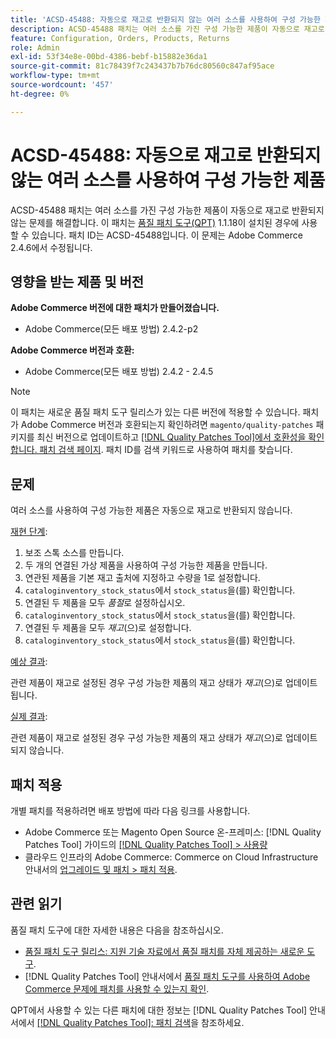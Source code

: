 ```yaml
---
title: 'ACSD-45488: 자동으로 재고로 반환되지 않는 여러 소스를 사용하여 구성 가능한 제품'
description: ACSD-45488 패치는 여러 소스를 가진 구성 가능한 제품이 자동으로 재고로 반환되지 않는 문제를 해결합니다. 이 패치는 [Quality Patches Tool (QPT)](https://experienceleague.adobe.com/ko/docs/commerce-knowledge-base/kb/announcements/commerce-announcements/magento-quality-patches-released-new-tool-to-self-serve-quality-patches) 1.1.18이 설치된 경우 사용할 수 있습니다. 패치 ID는 ACSD-45488입니다. 이 문제는 Adobe Commerce 2.4.6에서 수정됩니다.
feature: Configuration, Orders, Products, Returns
role: Admin
exl-id: 53f34e8e-00bd-4386-bebf-b15882e36da1
source-git-commit: 81c78439f7c243437b7b76dc80560c847af95ace
workflow-type: tm+mt
source-wordcount: '457'
ht-degree: 0%

---
```


# ACSD-45488: 자동으로 재고로 반환되지 않는 여러 소스를 사용하여 구성 가능한 제품

ACSD-45488 패치는 여러 소스를 가진 구성 가능한 제품이 자동으로 재고로 반환되지 않는 문제를 해결합니다. 이 패치는 [품질 패치 도구(QPT)](https://experienceleague.adobe.com/ko/docs/commerce-knowledge-base/kb/announcements/commerce-announcements/magento-quality-patches-released-new-tool-to-self-serve-quality-patches) 1.1.18이 설치된 경우에 사용할 수 있습니다. 패치 ID는 ACSD-45488입니다. 이 문제는 Adobe Commerce 2.4.6에서 수정됩니다.

## 영향을 받는 제품 및 버전

**Adobe Commerce 버전에 대한 패치가 만들어졌습니다.**

* Adobe Commerce(모든 배포 방법) 2.4.2-p2

**Adobe Commerce 버전과 호환:**

* Adobe Commerce(모든 배포 방법) 2.4.2 - 2.4.5

>[!NOTE]
>
>이 패치는 새로운 품질 패치 도구 릴리스가 있는 다른 버전에 적용할 수 있습니다. 패치가 Adobe Commerce 버전과 호환되는지 확인하려면 `magento/quality-patches` 패키지를 최신 버전으로 업데이트하고 [[!DNL Quality Patches Tool]에서 호환성을 확인합니다. 패치 검색 페이지](https://experienceleague.adobe.com/ko/docs/commerce-knowledge-base/kb/announcements/commerce-announcements/magento-quality-patches-released-new-tool-to-self-serve-quality-patches). 패치 ID를 검색 키워드로 사용하여 패치를 찾습니다.

## 문제

여러 소스를 사용하여 구성 가능한 제품은 자동으로 재고로 반환되지 않습니다.

<u>재현 단계</u>:

1. 보조 스톡 소스를 만듭니다.
1. 두 개의 연결된 가상 제품을 사용하여 구성 가능한 제품을 만듭니다.
1. 연관된 제품을 기본 재고 출처에 지정하고 수량을 1로 설정합니다.
1. `cataloginventory_stock_status`에서 `stock_status`을(를) 확인합니다.
1. 연결된 두 제품을 모두 *품절*&#x200B;로 설정하십시오.
1. `cataloginventory_stock_status`에서 `stock_status`을(를) 확인합니다.
1. 연결된 두 제품을 모두 *재고*(으)로 설정합니다.
1. `cataloginventory_stock_status`에서 `stock_status`을(를) 확인합니다.

<u>예상 결과</u>:

관련 제품이 재고로 설정된 경우 구성 가능한 제품의 재고 상태가 *재고*(으)로 업데이트됩니다.

<u>실제 결과</u>:

관련 제품이 재고로 설정된 경우 구성 가능한 제품의 재고 상태가 *재고*(으)로 업데이트되지 않습니다.

## 패치 적용

개별 패치를 적용하려면 배포 방법에 따라 다음 링크를 사용합니다.

* Adobe Commerce 또는 Magento Open Source 온-프레미스: [!DNL Quality Patches Tool] 가이드의 [[!DNL Quality Patches Tool] > 사용량](/help/tools/quality-patches-tool/usage.md)
* 클라우드 인프라의 Adobe Commerce: Commerce on Cloud Infrastructure 안내서의 [업그레이드 및 패치 > 패치 적용](https://experienceleague.adobe.com/docs/commerce-cloud-service/user-guide/develop/upgrade/apply-patches.html?lang=ko).

## 관련 읽기

품질 패치 도구에 대한 자세한 내용은 다음을 참조하십시오.

* [품질 패치 도구 릴리스: 지원 기술 자료에서 품질 패치를 자체 제공하는 새로운 도구](https://experienceleague.adobe.com/ko/docs/commerce-knowledge-base/kb/announcements/commerce-announcements/magento-quality-patches-released-new-tool-to-self-serve-quality-patches).
* [!DNL Quality Patches Tool] 안내서에서 [품질 패치 도구를 사용하여 Adobe Commerce 문제에 패치를 사용할 수 있는지 확인](/help/tools/quality-patches-tool/patches-available-in-qpt/check-patch-for-magento-issue-with-magento-quality-patches.md).

QPT에서 사용할 수 있는 다른 패치에 대한 정보는 [!DNL Quality Patches Tool] 안내서에서 [[!DNL Quality Patches Tool]: 패치 검색](https://experienceleague.adobe.com/tools/commerce-quality-patches/index.html?lang=ko)을 참조하세요.
